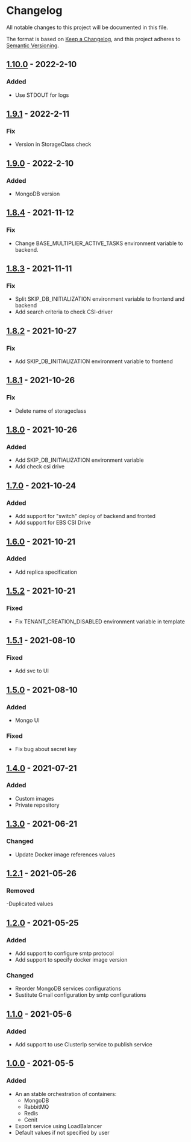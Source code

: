 # Changelog

All notable changes to this project will be documented in this file.

The format is based on [Keep a Changelog](https://keepachangelog.com/en/1.0.0/),
and this project adheres to [Semantic Versioning](https://semver.org/spec/v2.0.0.html).


## [1.10.0] - 2022-2-10

### Added

- Use STDOUT for logs

## [1.9.1] - 2022-2-11

### Fix

- Version in StorageClass check

## [1.9.0] - 2022-2-10

### Added

- MongoDB version

## [1.8.4] - 2021-11-12

### Fix

- Change BASE_MULTIPLIER_ACTIVE_TASKS environment variable to backend.

## [1.8.3] - 2021-11-11

### Fix

- Split SKIP_DB_INITIALIZATION environment variable to frontend and backend
- Add search criteria to check CSI-driver

## [1.8.2] - 2021-10-27

### Fix

- Add SKIP_DB_INITIALIZATION environment variable to frontend

## [1.8.1] - 2021-10-26

### Fix

- Delete name of storageclass

## [1.8.0] - 2021-10-26

### Added

- Add SKIP_DB_INITIALIZATION environment variable
- Add check csi drive

## [1.7.0] - 2021-10-24

### Added

- Add support for "switch" deploy of backend and fronted
- Add support for EBS CSI Drive

## [1.6.0] - 2021-10-21

### Added

- Add replica specification

## [1.5.2] - 2021-10-21

### Fixed

- Fix TENANT_CREATION_DISABLED environment variable in template

## [1.5.1] - 2021-08-10

### Fixed

- Add svc to UI

## [1.5.0] - 2021-08-10

### Added

- Mongo UI

### Fixed

- Fix bug about secret key


## [1.4.0] - 2021-07-21

### Added

- Custom images
- Private repository

## [1.3.0] - 2021-06-21

### Changed

- Update Docker image references values

## [1.2.1] - 2021-05-26

### Removed

-Duplicated values

## [1.2.0] - 2021-05-25

### Added

- Add support to configure smtp protocol
- Add support to specify docker image version

### Changed

- Reorder MongoDB services configurations
- Sustitute Gmail configuration by smtp configurations

## [1.1.0] - 2021-05-6

### Added

- Add support to use ClusterIp service to publish service

## [1.0.0] - 2021-05-5

### Added

- An an stable orchestration of containers:
  - MongoDB
  - RabbitMQ
  - Redis
  - Cenit
- Export service using LoadBalancer
- Default values if not specified by user

[1.10.0]: https://github.com/cenit-io/cenit-chart/compare/v1.9.1...v1.10.0
[1.9.1]: https://github.com/cenit-io/cenit-chart/compare/v1.9.0...v1.9.1
[1.9.0]: https://github.com/cenit-io/cenit-chart/compare/v1.8.4...v1.9.0
[1.8.4]: https://github.com/cenit-io/cenit-chart/compare/v1.8.3...v1.8.4
[1.8.3]: https://github.com/cenit-io/cenit-chart/compare/v1.8.2...v1.8.3
[1.8.2]: https://github.com/cenit-io/cenit-chart/compare/v1.8.1...v1.8.2
[1.8.1]: https://github.com/cenit-io/cenit-chart/compare/v1.8.0...v1.8.1
[1.8.0]: https://github.com/cenit-io/cenit-chart/compare/v1.7.0...v1.8.0
[1.7.0]: https://github.com/cenit-io/cenit-chart/compare/v1.6.0...v1.7.0
[1.6.0]: https://github.com/cenit-io/cenit-chart/compare/v1.5.2...v1.6.0
[1.5.2]: https://github.com/cenit-io/cenit-chart/compare/v1.5.1...v1.5.2
[1.5.1]: https://github.com/cenit-io/cenit-chart/compare/v1.5.0...v1.5.1
[1.5.0]: https://github.com/cenit-io/cenit-chart/compare/v1.4.0...v1.5.0
[1.4.0]: https://github.com/cenit-io/cenit-chart/compare/v1.3.0...v1.4.0
[1.3.0]: https://github.com/cenit-io/cenit-chart/compare/v1.2.1...v1.3.0
[1.2.1]: https://github.com/cenit-io/cenit-chart/compare/v1.2.0...v1.2.1
[1.2.0]: https://github.com/cenit-io/cenit-chart/compare/v1.2.0...v1.1.0
[1.1.0]: https://github.com/cenit-io/cenit-chart/compare/v1.0.0...v1.1.0
[1.0.0]: https://github.com/cenit-io/cenit-chart/releases/tag/v1.0.0
